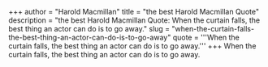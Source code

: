 +++
author = "Harold Macmillan"
title = "the best Harold Macmillan Quote"
description = "the best Harold Macmillan Quote: When the curtain falls, the best thing an actor can do is to go away."
slug = "when-the-curtain-falls-the-best-thing-an-actor-can-do-is-to-go-away"
quote = '''When the curtain falls, the best thing an actor can do is to go away.'''
+++
When the curtain falls, the best thing an actor can do is to go away.
